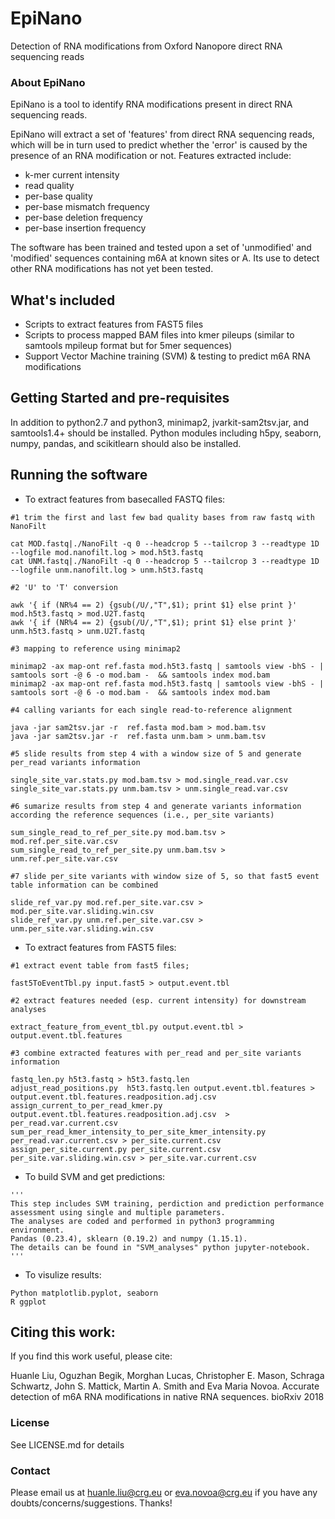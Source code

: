 # EpiNano
Detection of RNA modifications from Oxford Nanopore direct RNA sequencing reads

### About EpiNano
EpiNano is a tool to identify RNA modifications present in direct RNA sequencing reads. 

EpiNano will extract a set of 'features' from direct RNA sequencing reads, which will be in turn used to predict whether the 'error' is caused by the presence of an RNA modification or not. 
Features extracted include: 
- k-mer current intensity
- read quality
- per-base quality
- per-base mismatch frequency
- per-base deletion frequency
- per-base insertion frequency

The software has been trained and tested upon a set of 'unmodified' and 'modified' sequences containing m6A at known sites or A. Its use to detect other RNA modifications has not yet been tested. 

## What's included
- Scripts to extract features from FAST5 files
- Scripts to process mapped BAM files into kmer pileups (similar to samtools mpileup format but for 5mer sequences)
- Support Vector Machine training (SVM) & testing to predict m6A RNA modifications

## Getting Started and pre-requisites
In addition to python2.7 and python3, minimap2, jvarkit-sam2tsv.jar, and samtools1.4+ should be installed.
Python modules including h5py, seaborn, numpy, pandas, and scikitlearn should also be installed.

## Running the software
* To extract features from basecalled FASTQ files: 
```
#1 trim the first and last few bad quality bases from raw fastq with NanoFilt

cat MOD.fastq|./NanoFilt -q 0 --headcrop 5 --tailcrop 3 --readtype 1D --logfile mod.nanofilt.log > mod.h5t3.fastq
cat UNM.fastq|./NanoFilt -q 0 --headcrop 5 --tailcrop 3 --readtype 1D --logfile unm.nanofilt.log > unm.h5t3.fastq

#2 'U' to 'T' conversion

awk '{ if (NR%4 == 2) {gsub(/U/,"T",$1); print $1} else print }' mod.h5t3.fastq > mod.U2T.fastq
awk '{ if (NR%4 == 2) {gsub(/U/,"T",$1); print $1} else print }' unm.h5t3.fastq > unm.U2T.fastq

#3 mapping to reference using minimap2

minimap2 -ax map-ont ref.fasta mod.h5t3.fastq | samtools view -bhS - | samtools sort -@ 6 -o mod.bam -  && samtools index mod.bam
minimap2 -ax map-ont ref.fasta mod.h5t3.fastq | samtools view -bhS - | samtools sort -@ 6 -o mod.bam -  && samtools index mod.bam

#4 calling variants for each single read-to-reference alignment

java -jar sam2tsv.jar -r  ref.fasta mod.bam > mod.bam.tsv
java -jar sam2tsv.jar -r  ref.fasta unm.bam > unm.bam.tsv

#5 slide results from step 4 with a window size of 5 and generate per_read variants information 

single_site_var.stats.py mod.bam.tsv > mod.single_read.var.csv
single_site_var.stats.py unm.bam.tsv > unm.single_read.var.csv

#6 sumarize results from step 4 and generate variants information according the reference sequences (i.e., per_site variants)

sum_single_read_to_ref_per_site.py mod.bam.tsv > mod.ref.per_site.var.csv
sum_single_read_to_ref_per_site.py unm.bam.tsv > unm.ref.per_site.var.csv

#7 slide per_site variants with window size of 5, so that fast5 event table information can be combined

slide_ref_var.py mod.ref.per_site.var.csv > mod.per_site.var.sliding.win.csv
slide_ref_var.py unm.ref.per_site.var.csv > unm.per_site.var.sliding.win.csv

```


* To extract features from FAST5 files: 
``` 
#1 extract event table from fast5 files; 

fast5ToEventTbl.py input.fast5 > output.event.tbl

#2 extract features needed (esp. current intensity) for downstream analyses

extract_feature_from_event_tbl.py output.event.tbl > output.event.tbl.features

#3 combine extracted features with per_read and per_site variants information

fastq_len.py h5t3.fastq > h5t3.fastq.len
adjust_read_positions.py  h5t3.fastq.len output.event.tbl.features > output.event.tbl.features.readposition.adj.csv
assign_current_to_per_read_kmer.py output.event.tbl.features.readposition.adj.csv  > per_read.var.current.csv
sum_per_read_kmer_intensity_to_per_site_kmer_intensity.py per_read.var.current.csv > per_site.current.csv
assign_per_site.current.py per_site.current.csv per_site.var.sliding.win.csv > per_site.var.current.csv

```
* To build SVM and get predictions:
```
'''
This step includes SVM training, perdiction and prediction performance assessment using single and multiple parameters.
The analyses are coded and performed in python3 programming environment. 
Pandas (0.23.4), sklearn (0.19.2) and numpy (1.15.1). 
The details can be found in "SVM_analyses" python jupyter-notebook. 
'''
```

* To visulize results:
```
Python matplotlib.pyplot, seaborn 
R ggplot
```
## Citing this work:
If you find this work useful, please cite:

Huanle Liu, Oguzhan Begik, Morghan Lucas, Christopher E. Mason, Schraga Schwartz, John S. Mattick, Martin A. Smith and Eva Maria Novoa. Accurate detection of m6A RNA modifications in native RNA sequences. bioRxiv 2018

### License 
See LICENSE.md for details

### Contact
Please email us at huanle.liu@crg.eu or eva.novoa@crg.eu if you have any doubts/concerns/suggestions.
Thanks!
